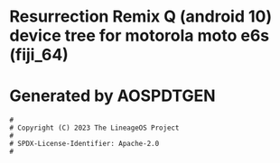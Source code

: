 # Resurrection Remix Q (android 10) device tree for motorola moto e6s (fiji_64)
# Generated by AOSPDTGEN

```
#
# Copyright (C) 2023 The LineageOS Project
#
# SPDX-License-Identifier: Apache-2.0
#
```
